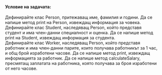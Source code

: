 #### Условие на задачата:
Дефинирайте клас Person, притежаващ име, фамилия и години. Да се напише метод print на Person, извеждащ информация за човека. <br />
Дефинирайте клас Student, наследяващ Person, който представя студент и има член-данни специалност и оценка. Да се напише метод print на Student, извеждащ информация за студента.<br />
Дефинирайте клас Worker, наследяващ Person, който представя работник и има член-данни парите, които получава работникът за 1 час, и общ брой изработени часове. Да се напише метод print, извеждащ информацията за работник. Да се напише метод calculateSalary, пресмятащ заплатата на работника, която получава за броя изработени от него часове.<br />
